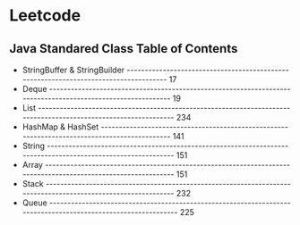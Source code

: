 # Leetcode
## Java Standared Class Table of Contents
* StringBuffer & StringBuilder ------------------------------------------------------------------------------------- 17
* Deque ------------------------------------------------------------------------------------------------------------ 19
* List ---------------------------------------------------------------------------------------------------------------- 234
* HashMap & HashSet --------------------------------------------------------------------------------------------- 141
* String ------------------------------------------------------------------------------------------------------------- 151
* Array -------------------------------------------------------------------------------------------------------------- 151
* Stack -------------------------------------------------------------------------------------------------------------- 232
* Queue -------------------------------------------------------------------------------------------------------------- 225
